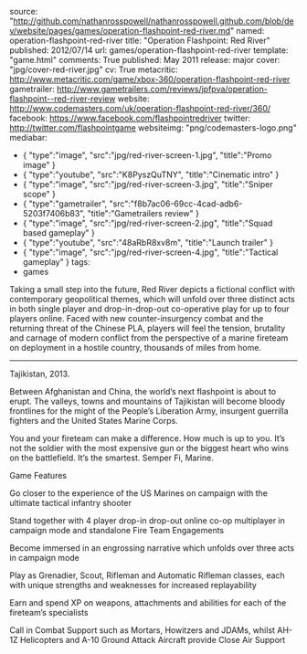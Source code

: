 source: "http://github.com/nathanrosspowell/nathanrosspowell.github.com/blob/dev/website/pages/games/operation-flashpoint-red-river.md"
named: operation-flashpoint-red-river
title: "Operation Flashpoint: Red River"
published: 2012/07/14
url: games/operation-flashpoint-red-river
template: "game.html"
comments: True
published: May 2011
release: major
cover: "jpg/cover-red-river.jpg"
cv: True
metacritic: http://www.metacritic.com/game/xbox-360/operation-flashpoint-red-river
gametrailer: http://www.gametrailers.com/reviews/jpfpva/operation-flashpoint--red-river-review
website: http://www.codemasters.com/uk/operation-flashpoint-red-river/360/
facebook: https://www.facebook.com/flashpointredriver
twitter: http://twitter.com/flashpointgame
websiteimg: "png/codemasters-logo.png"
mediabar:
- { "type":"image", "src":"jpg/red-river-screen-1.jpg", "title":"Promo image" }
- { "type":"youtube", "src":"K8PyszQuTNY", "title":"Cinematic intro" }
- { "type":"image", "src":"jpg/red-river-screen-3.jpg", "title":"Sniper scope" }
- { "type":"gametrailer", "src":"f8b7ac06-69cc-4cad-adb6-5203f7406b83", "title":"Gametrailers review" }
- { "type":"image", "src":"jpg/red-river-screen-2.jpg", "title":"Squad based gameplay" }
- { "type":"youtube", "src":"48aRbR8xv8m", "title":"Launch trailer" }
- { "type":"image", "src":"jpg/red-river-screen-4.jpg", "title":"Tactical gameplay" }
tags:
- games

Taking a small step into the future, Red River depicts a fictional conflict with contemporary geopolitical themes, which will unfold over three distinct acts in both single player and drop-in-drop-out co-operative play for up to four players online. Faced with new counter-insurgency combat and the returning threat of the Chinese PLA, players will feel the tension, brutality and carnage of modern conflict from the perspective of a marine fireteam on deployment in a hostile country, thousands of miles from home.

- - -

Tajikistan, 2013.

Between Afghanistan and China, the world’s next flashpoint is about to erupt. The valleys, towns and mountains of Tajikistan will become bloody frontlines for the might of the People’s Liberation Army, insurgent guerrilla fighters and the United States Marine Corps.

You and your fireteam can make a difference. How much is up to you. It’s not the soldier with the most expensive gun or the biggest heart who wins on the battlefield. It’s the smartest. Semper Fi, Marine.

Game Features

Go closer to the experience of the US Marines on campaign with the ultimate tactical infantry shooter

Stand together with 4 player drop-in drop-out online co-op multiplayer in campaign mode and standalone Fire Team Engagements

Become immersed in an engrossing narrative which unfolds over three acts in campaign mode

Play as Grenadier, Scout, Rifleman and Automatic Rifleman classes, each with unique strengths and weaknesses for increased replayability

Earn and spend XP on weapons, attachments and abilities for each of the fireteam’s specialists

Call in Combat Support such as Mortars, Howitzers and JDAMs, whilst AH-1Z Helicopters and A-10 Ground Attack Aircraft provide Close Air Support
